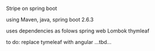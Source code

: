 Stripe on spring boot 

using Maven, java, spring boot 2.6.3

uses dependencies as folows
spring web
Lombok
thymleaf

to do: 
replace tymeleaf with angular
...tbd...